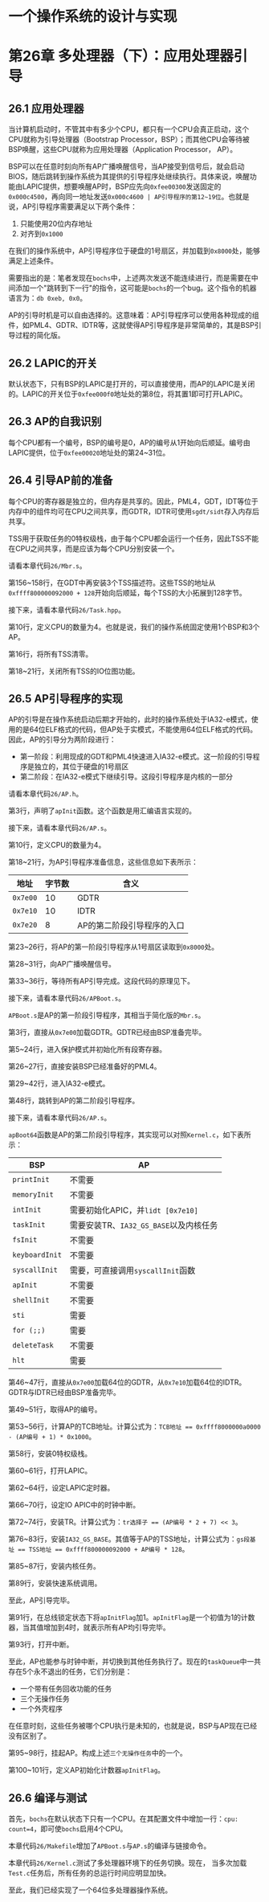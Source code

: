# 一个操作系统的设计与实现

# 第26章 多处理器（下）：应用处理器引导

## 26.1 应用处理器

当计算机启动时，不管其中有多少个CPU，都只有一个CPU会真正启动，这个CPU就称为引导处理器（Bootstrap Processor，BSP）；而其他CPU会等待被BSP唤醒，这些CPU就称为应用处理器（Application Processor， AP）。

BSP可以在任意时刻向所有AP广播唤醒信号，当AP接受到信号后，就会启动BIOS，随后跳转到操作系统为其提供的引导程序处继续执行。具体来说，唤醒功能由LAPIC提供，想要唤醒AP时，BSP应先向`0xfee00300`发送固定的`0x000c4500`，再向同一地址发送`0x000c4600 | AP引导程序的第12~19位`。也就是说，AP引导程序需要满足以下两个条件：

1. 只能使用20位内存地址
2. 对齐到`0x1000`

在我们的操作系统中，AP引导程序位于硬盘的1号扇区，并加载到`0x8000`处，能够满足上述条件。

需要指出的是：笔者发现在`bochs`中，上述两次发送不能连续进行，而是需要在中间添加一个"跳转到下一行"的指令，这可能是`bochs`的一个bug。这个指令的机器语言为：`db 0xeb, 0x0`。

AP的引导时机是可以自由选择的。这意味着：AP引导程序可以使用各种现成的组件，如PML4、GDTR、IDTR等，这就使得AP引导程序是非常简单的，其是BSP引导过程的简化版。

## 26.2 LAPIC的开关

默认状态下，只有BSP的LAPIC是打开的，可以直接使用，而AP的LAPIC是关闭的。LAPIC的开关位于`0xfee000f0`地址处的第8位，将其置1即可打开LAPIC。

## 26.3 AP的自我识别

每个CPU都有一个编号，BSP的编号是0，AP的编号从1开始向后顺延。编号由LAPIC提供，位于`0xfee00020`地址处的第24~31位。

## 26.4 引导AP前的准备

每个CPU的寄存器是独立的，但内存是共享的。因此，PML4，GDT，IDT等位于内存中的组件均可在CPU之间共享，而GDTR，IDTR可使用`sgdt/sidt`存入内存后共享。

TSS用于获取任务的0特权级栈，由于每个CPU都会运行一个任务，因此TSS不能在CPU之间共享，而是应该为每个CPU分别安装一个。

请看本章代码`26/Mbr.s`。

第156~158行，在GDT中再安装3个TSS描述符。这些TSS的地址从`0xffff800000092000 + 128`开始向后顺延，每个TSS的大小拓展到128字节。

接下来，请看本章代码`26/Task.hpp`。

第10行，定义CPU的数量为4。也就是说，我们的操作系统固定使用1个BSP和3个AP。

第16行，将所有TSS清零。

第18~21行，关闭所有TSS的IO位图功能。

## 26.5 AP引导程序的实现

AP的引导是在操作系统启动后期才开始的，此时的操作系统处于IA32-e模式，使用的是64位ELF格式的代码，但AP处于实模式，不能使用64位ELF格式的代码。因此，AP的引导分为两阶段进行：

* 第一阶段：利用现成的GDT和PML4快速进入IA32-e模式。这一阶段的引导程序是独立的，其位于硬盘的1号扇区
* 第二阶段：在IA32-e模式下继续引导。这段引导程序是内核的一部分

请看本章代码`26/AP.h`。

第3行，声明了`apInit`函数。这个函数是用汇编语言实现的。

接下来，请看本章代码`26/AP.s`。

第10行，定义CPU的数量为4。

第18~21行，为AP引导程序准备信息，这些信息如下表所示：

| 地址     | 字节数 | 含义                       |
| -------- | ------ | -------------------------- |
| `0x7e00` | 10     | GDTR                       |
| `0x7e10` | 10     | IDTR                       |
| `0x7e20` | 8      | AP的第二阶段引导程序的入口 |

第23~26行，将AP的第一阶段引导程序从1号扇区读取到`0x8000`处。

第28~31行，向AP广播唤醒信号。

第33~36行，等待所有AP引导完成。这段代码的原理见下。

接下来，请看本章代码`26/APBoot.s`。

`APBoot.s`是AP的第一阶段引导程序，其相当于简化版的`Mbr.s`。

第3行，直接从`0x7e00`加载GDTR。GDTR已经由BSP准备完毕。

第5~24行，进入保护模式并初始化所有段寄存器。

第26~27行，直接安装BSP已经准备好的PML4。

第29~42行，进入IA32-e模式。

第48行，跳转到AP的第二阶段引导程序。

接下来，请看本章代码`26/AP.s`。

`apBoot64`函数是AP的第二阶段引导程序，其实现可以对照`Kernel.c`，如下表所示：

| BSP            | AP                                     |
| -------------- | -------------------------------------- |
| `printInit`    | 不需要                                 |
| `memoryInit`   | 不需要                                 |
| `intInit`      | 需要初始化APIC，并`lidt [0x7e10]`      |
| `taskInit`     | 需要安装TR、`IA32_GS_BASE`以及内核任务 |
| `fsInit`       | 不需要                                 |
| `keyboardInit` | 不需要                                 |
| `syscallInit`  | 需要，可直接调用`syscallInit`函数      |
| `apInit`       | 不需要                                 |
| `shellInit`    | 不需要                                 |
| `sti`          | 需要                                   |
| `for (;;)`     | 需要                                   |
| `deleteTask`   | 不需要                                 |
| `hlt`          | 需要                                   |

第46~47行，直接从`0x7e00`加载64位的GDTR，从`0x7e10`加载64位的IDTR。GDTR与IDTR已经由BSP准备完毕。

第49~51行，取得AP的编号。

第53~56行，计算AP的TCB地址。计算公式为：`TCB地址 == 0xffff8000000a0000 - (AP编号 + 1) * 0x1000`。

第58行，安装0特权级栈。

第60~61行，打开LAPIC。

第62~64行，设定LAPIC定时器。

第66~70行，设定IO APIC中的时钟中断。

第72~74行，安装TR。计算公式为：`tr选择子 == (AP编号 * 2 + 7) << 3`。

第76~83行，安装`IA32_GS_BASE`。其值等于AP的TSS地址，计算公式为：`gs段基址 == TSS地址 == 0xffff800000092000 + AP编号 * 128`。

第85~87行，安装内核任务。

第89行，安装快速系统调用。

至此，AP引导完毕。

第91行，在总线锁定状态下将`apInitFlag`加1。`apInitFlag`是一个初值为1的计数器，当其值增加到4时，就表示所有AP均引导完毕。

第93行，打开中断。

至此，AP也能参与时钟中断，并切换到其他任务执行了。现在的`taskQueue`中一共存在5个永不退出的任务，它们分别是：

* 一个带有任务回收功能的任务
* 三个无操作任务
* 一个外壳程序

在任意时刻，这些任务被哪个CPU执行是未知的，也就是说，BSP与AP现在已经没有区别了。

第95~98行，挂起AP。构成上述`三个无操作任务`中的一个。

第100~101行，定义AP初始化计数器`apInitFlag`。

## 26.6 编译与测试

首先，`bochs`在默认状态下只有一个CPU。在其配置文件中增加一行：`cpu: count=4`，即可使`bochs`启用4个CPU。

本章代码`26/Makefile`增加了`APBoot.s`与`AP.s`的编译与链接命令。

本章代码`26/Kernel.c`测试了多处理器环境下的任务切换。现在， 当多次加载`Test.c`任务后，所有任务的总运行时间应明显加快。

至此，我们已经实现了一个64位多处理器操作系统。
